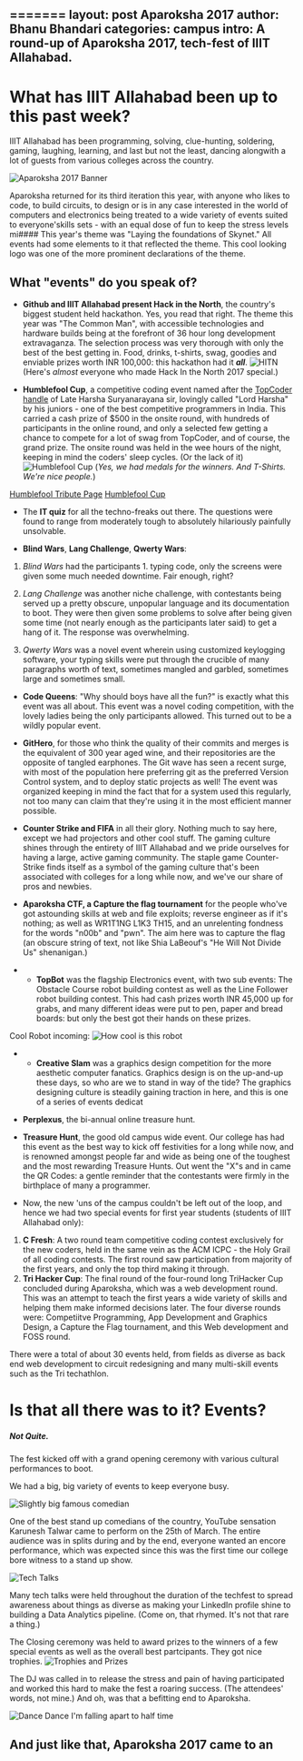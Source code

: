 =======
layout: post
Aparoksha 2017
author: Bhanu Bhandari
categories: campus
intro: A round-up of Aparoksha 2017, tech-fest of IIIT Allahabad.
---
 

# What has IIIT Allahabad been up to this past week?

IIIT Allahabad has been programming, solving, clue-hunting, soldering, gaming, laughing, learning, and last but not the least, dancing alongwith a lot of guests from various colleges across the country. 

![Aparoksha 2017 Banner](https://scontent.fdel1-2.fna.fbcdn.net/v/t1.0-9/16939137_1254363627946239_301544496404808595_n.jpg?oh=639de9686fbad0a2d568ecbeb7e7552a&oe=5959121D)

Aparoksha returned for its third iteration this year, with anyone who likes to code, to build circuits, to design  or is in any case interested in the world of computers and electronics being treated to a wide variety of events suited to everyone'skills  sets - with an equal dose of fun to keep the stress levels mi#### This year's theme was "Laying the foundations of Skynet." All events had some elements to it that reflected the theme. This cool looking logo was one of the more prominent declarations of the theme. 




## What "events" do you speak of?
*  **Github and IIIT Allahabad present Hack in the North**, the country's biggest student held hackathon. Yes, you read that right. The theme this year was "The Common Man", with accessible technologies and hardware builds being at the forefront of 36 hour long development extravaganza. The selection process was very thorough with only the best of the best getting in. Food, drinks, t-shirts, swag, goodies and enviable prizes worth INR 100,000: this hackathon had it ***all***. 
![HITN](https://scontent-sit4-1.xx.fbcdn.net/v/t1.0-9/17522880_399838923717299_6365669746816634182_n.jpg?oh=309de81aab37e1de420ec90f157d11b7&oe=596CB374)
(Here's *almost* everyone who made Hack In the North 2017 special.)

   
*  **Humblefool Cup**, a competitive coding event named after the [TopCoder handle](https://www.topcoder.com/members/humblefool/) of Late Harsha Suryanarayana sir, lovingly called "Lord Harsha" by his juniors - one of the best competitive programmers in India. This carried a cash prize of $500 in the onsite round, with hundreds of participants in the online round, and only a selected few getting a chance to compete for a lot of swag from TopCoder, and of course, the grand prize. The onsite round was held in the wee hours of the night, keeping in mind the coders' sleep cycles. (Or the lack of it)
![Humblefool Cup](https://scontent-sit4-1.xx.fbcdn.net/v/t1.0-9/17523367_399838833717308_6882044185022678422_n.jpg?oh=622c5799688e454e5651e0c7c666dab5&oe=594D379E)
(*Yes, we had medals for the winners. And T-Shirts. We're nice people.*)

[Humblefool Tribute Page](https://fossiiita.github.io/humblefoolcup/humblefool/humblefool.html)
[Humblefool Cup](https://fossiiita.github.io/humblefoolcup)

* The **IT quiz** for all the techno-freaks out there. The questions were found to range from moderately tough to absolutely hilariously painfully unsolvable. 

* **Blind Wars**, **Lang Challenge**, **Qwerty Wars**: 
 1. *Blind Wars* had the participants 1. typing code, only the screens were given some much needed downtime. Fair enough, right? 

 2. *Lang Challenge* was another niche challenge, with contestants being served up a pretty obscure, unpopular language and its documentation to boot. They were then given some problems to solve after being given some time (not nearly enough as the participants later said) to get a hang of it. The response was overwhelming. 
 
3. *Qwerty Wars* was a novel event wherein using customized keylogging software, your typing skills were put through the crucible of many paragraphs worth of text, sometimes mangled and garbled, sometimes large and sometimes small.   
 
* **Code Queens**: "Why should boys have all the fun?" is exactly what this event was all about. This event was a novel coding competition, with the lovely ladies being the only participants allowed. This turned out to be a wildly popular event. 

* **GitHero**, for those who think the quality of their commits and merges is the equivalent of 300 year aged wine, and their repositories are the opposite of tangled earphones.
The Git wave has seen a recent surge, with most of the population here preferring git as the preferred Version Control system, and to deploy static projects as well! The event was organized keeping in mind the fact that for a system used this regularly, not too many can claim that they're using it in the most efficient manner possible. 

* **Counter Strike and FIFA** in all their glory. Nothing much to say here, except we had projectors and other cool stuff. The gaming culture shines through the entirety of IIIT Allahabad and we pride ourselves for having a large, active gaming community. The staple game Counter-Strike finds itself as a symbol of the gaming culture that's been associated with colleges for a long while now, and we've our share of pros and newbies. 


* **Aparoksha CTF, a Capture the flag tournament** for the people who've got astounding skills at web and file exploits; reverse engineer as if it's nothing; as well as WR1T1NG L1K3 TH15, and an unrelenting fondness for the words "n00b" and "pwn". The aim here was to capture the flag (an obscure string of text, not like Shia LaBeouf's "He Will Not Divide Us" shenanigan.) 


* * **TopBot** was the flagship Electronics event, with two sub events: The Obstacle Course robot building contest as well as the Line Follower robot building contest. This had cash prizes worth INR 45,000 up for grabs, and many different ideas were put to pen, paper and bread boards: but only the best got their hands on these prizes. 

Cool Robot incoming: 
![How cool is this robot](https://scontent-sit4-1.xx.fbcdn.net/v/t1.0-9/17498929_399838527050672_4426784627955326913_n.jpg?oh=a28d173bde8823a09c4f815044779377&oe=59570604)

* * **Creative Slam** was a graphics design competition for the more aesthetic computer fanatics. Graphics design is on the up-and-up these days, so who are we to stand in way of the tide? The graphics designing culture is steadily gaining traction in here, and this is one of a series of events dedicat
* **Perplexus**, the bi-annual online treasure hunt.
* **Treasure Hunt**, the good old campus wide event. Our college has had this event as the best way to kick off festivities for a long while now, and is renowned amongst people far and wide as being one of the toughest and the most rewarding Treasure Hunts. Out went the "X"s and in came the QR Codes: a gentle reminder that the contestants were firmly in the birthplace of many a programmer. 

* Now, the new 'uns of the campus couldn't be left out of the loop, and hence we had two special events for first year students (students of IIIT Allahabad only):
1. **C Fresh**: A two round team competitive coding contest exclusively for the new coders, held in the same vein as the ACM ICPC - the Holy Grail of all coding contests. The first round saw participation from majority of the first years, and only the top third making it through. 
2. **Tri Hacker Cup**: The final round of the four-round long TriHacker Cup concluded during Aparoksha, which was a web development round. This was an attempt to teach the first years a wide variety  of skills and helping them make informed decisions later. The four diverse rounds were: Competiitve Programming, App Development and Graphics Design,    a Capture the Flag tournament, and this Web development and FOSS round. 

There were a total of about 30 events held, from fields as diverse as back end web development  to circuit redesigning and many multi-skill events such as the Tri techathlon. 

# Is that all there was to it? Events?

##### Not Quite. 
The fest kicked off with a grand opening ceremony with various cultural performances to boot.  

We had a big, big variety of events to keep everyone busy.  


![Slightly big famous comedian](https://scontent-sit4-1.xx.fbcdn.net/v/t1.0-9/17522671_399838717050653_7096135555187037424_n.jpg?oh=a16316ebace0b38a0de7f3040fa8694f&oe=59607B39)

One of the best stand up comedians of the country, YouTube sensation Karunesh Talwar came to perform on the 25th of March. The entire audience was in splits during and by the end, everyone wanted an encore performance, which was expected since this was the first time our college bore witness to a stand up show. 

![Tech Talks](https://scontent-sit4-1.xx.fbcdn.net/v/t1.0-9/17523286_399838493717342_8153103870024486071_n.jpg?oh=f0a5e5b055945b13d574a305937e65d3&oe=596B9A3B)

Many tech talks were held throughout the duration of the techfest to spread awareness about things as diverse as making your LinkedIn profile shine to building a Data Analytics pipeline. (Come on, that rhymed. It's not that rare a thing.) 


The Closing ceremony was held to award prizes to the winners of a few special events as well as the overall best partcipants.
They got nice trophies. 
![Trophies and Prizes](https://scontent-sit4-1.xx.fbcdn.net/v/t1.0-9/17426039_399839440383914_966486076016355750_n.jpg?oh=b656d4e8cfb36d57cd8101aae3e9fa1e&oe=595D5474)

The DJ was called in to release the stress and pain of having participated and worked this hard to make the fest a roaring success. (The attendees' words, not mine.) And oh, was that a befitting end to Aparoksha. 

![Dance Dance I'm falling apart to half time](https://scontent-sit4-1.xx.fbcdn.net/v/t1.0-9/17499116_399838977050627_6267884425073860755_n.jpg?oh=b7dde9908eb6d4d0327f60354b719685&oe=595B431F)


 ## And just like that, Aparoksha 2017 came to an               

